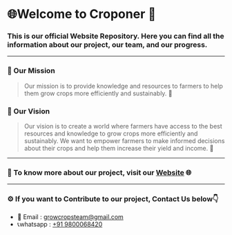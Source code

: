 # 🌐Welcome to Croponer 🌱

### This is our official Website Repository. Here you can find all the information about our project, our team, and our progress.

---

### 📌 Our Mission

> Our mission is to provide knowledge and resources to farmers to help them grow crops more efficiently and sustainably. 🌱

### 📌 Our Vision

> Our vision is to create a world where farmers have access to the best resources and knowledge to grow crops more efficiently and sustainably. We want to empower farmers to make informed decisions about their crops and help them increase their yield and income. 🌱

---

### 📌 To know more about our project, visit our [Website](https://croponer.com/ "Croponer.com") 🌐

---

### ⚙️ If you want to Contribute to our project, Contact Us below👇
- 📧 Email : [growcropsteam@gmail.com](mailto:growcropsteam@gmail.com)
- 📞whatsapp : [+91 9800068420](https://wa.me/919800068420)
